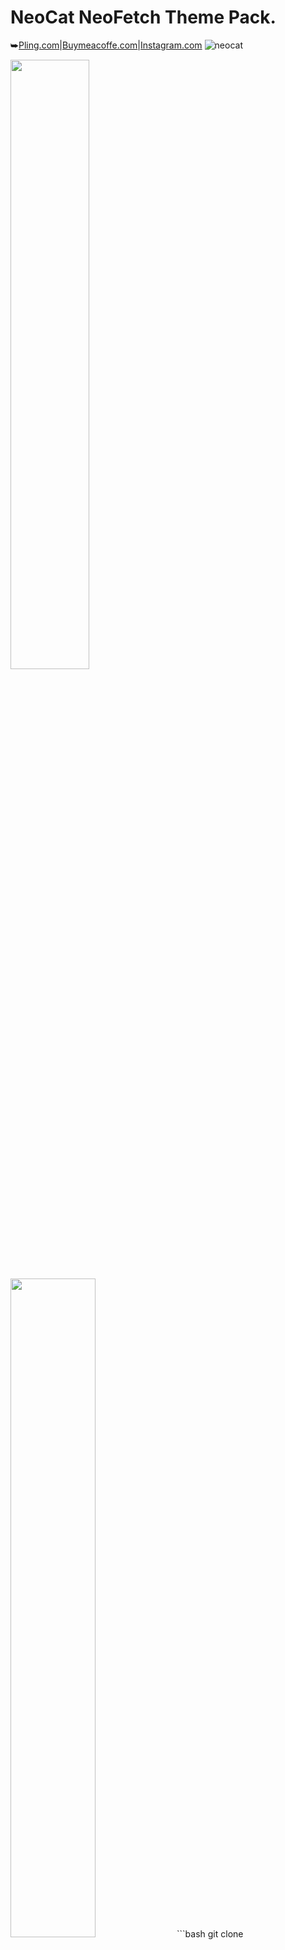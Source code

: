 # NeoCat NeoFetch Theme Pack.
⮩<a href="https://www.pling.com/p/2034925/">Pling.com</a>|<a href="https://www.buymeacoffee.com/m3tozz/">Buymeacoffe.com</a>|<a href="https://www.instagram.com/metozz.exe/">Instagram.com</a>
![neocat](https://github.com/m3tozz/NeoCat/assets/79897762/dd5c73f0-fd14-4699-a94f-638b091291d1)
<p align="left"><img src="https://github.com/m3tozz/NeoCat/assets/79897762/fdfb8aa1-d5a0-4ff6-932f-d5a8e79c959f" width="50%" height="50%"><align="right"><img src="https://github.com/m3tozz/NeoCat/assets/79897762/db5a9b2a-d7ac-4d89-a124-3f3e38cad6ec" width="52%" height="52%">
```bash
git clone https://github.com/m3tozz/NeoCat.git 
```
```bash
cd NeoCat 
```
```bash
bash ./neocat.sh
```
![aaa](https://github.com/m3tozz/NeoCat/assets/79897762/37a1bdcd-fa1a-43ed-8e4b-6449b5f7b739)

⮩made by m3tozz
